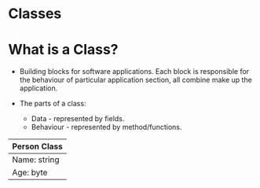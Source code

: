 # Classes 

# What is a Class?
- Building blocks for software applications.  Each block is responsible for the behaviour of particular application section, all combine make up the application.

- The parts of a class:
  - Data - represented by fields.
  - Behaviour - represented by method/functions.

| Person Class |
| -----------  |
| Name: string |
| Age: byte    |

